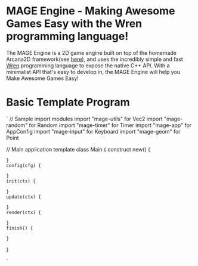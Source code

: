 # MAGE Engine - Making Awesome Games Easy with the Wren programming language!
The MAGE Engine is a 2D game engine built on top of the homemade Arcana2D framework(see [here](https://github.com/stelleron/arcana2d/tree/master)), and uses the incredibly simple and fast [Wren](https://wren.io/) programming language to expose the native C++ API. With a minimalist API that's easy to develop in, the MAGE Engine will help you Make Awesome Games Easy!

# Basic Template Program
`
// Sample import modules
import "mage-utils" for Vec2
import "mage-random" for Random
import "mage-timer" for Timer
import "mage-app" for AppConfig
import "mage-input" for Keyboard
import "mage-geom" for Point

// Main application template
class Main {
    construct new() {
        
    }
    config(cfg) {

    }
    init(ctx) {
        
    }
    update(ctx) {

    }
    render(ctx) {

    }
    finish() {
        
    }
}

`